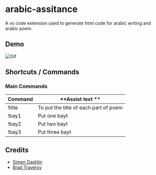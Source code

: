 # arabic-assitance
A vs code extension used to generate html code for arabic writing and arabic poem.
## Demo
![Gif](https://raw.githubusercontent.com/SEM-DEV/arabic-poem-vscode/main/demo.gif)
## Shortcuts / Commands

### Main Commands

| **Command** | **Assist text **                     |
| ----------- | ------------------------------------ |
| !title   |  To put the title of each part of poem  |
| !bay1    |  Put one bayt                           |
| !bay2    |  Put two bayt                           |
| !bay3    |  Put three bayt                         |


## Credits

- [Simen Daehlin ](https://github.com/Eventyret)
- [Brad Traversy](https://github.com/bradtraversy)
